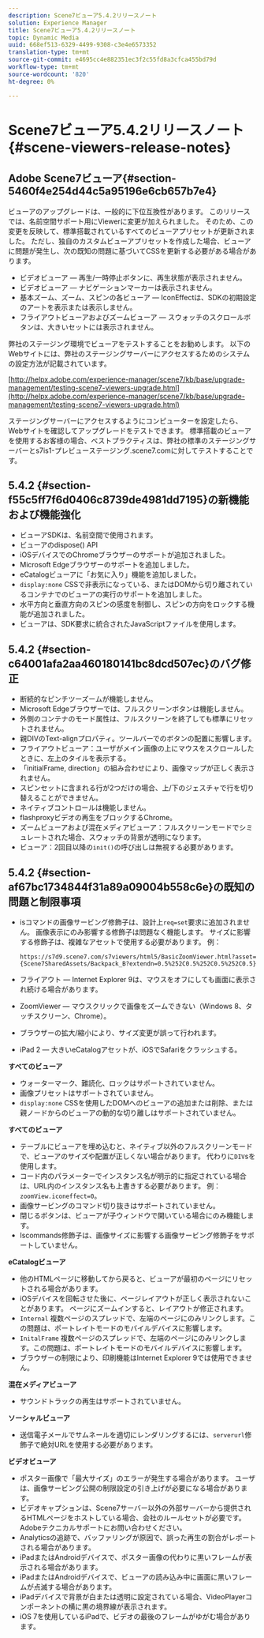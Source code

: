 ```yaml
---
description: Scene7ビューア5.4.2リリースノート
solution: Experience Manager
title: Scene7ビューア5.4.2リリースノート
topic: Dynamic Media
uuid: 668ef513-6329-4499-9308-c3e4e6573352
translation-type: tm+mt
source-git-commit: e4695cc4e882351ec3f2c55fd8a3cfca455bd79d
workflow-type: tm+mt
source-wordcount: '820'
ht-degree: 0%

---
```



# Scene7ビューア5.4.2リリースノート{#scene-viewers-release-notes}

## Adobe Scene7ビューア{#section-5460f4e254d44c5a95196e6cb657b7e4}

ビューアのアップグレードは、一般的に下位互換性があります。 このリリースでは、名前空間サポート用にViewerに変更が加えられました。 そのため、この変更を反映して、標準搭載されているすべてのビューアプリセットが更新されました。 ただし、独自のカスタムビューアプリセットを作成した場合、ビューアに問題が発生し、次の既知の問題に基づいてCSSを更新する必要がある場合があります。

* ビデオビューア — 再生/一時停止ボタンに、再生状態が表示されません。
* ビデオビューア — ナビゲーションマーカーは表示されません。
* 基本ズーム、ズーム、スピンの各ビューア — IconEffectは、SDKの初期設定のアートを表示または表示しません。
* フライアウトビューアおよびズームビューア — スウォッチのスクロールボタンは、大きいセットには表示されません。

弊社のステージング環境でビューアをテストすることをお勧めします。 以下のWebサイトには、弊社のステージングサーバーにアクセスするためのシステムの設定方法が記載されています。

[http://helpx.adobe.com/experience-manager/scene7/kb/base/upgrade-management/testing-scene7-viewers-upgrade.html](http://helpx.adobe.com/experience-manager/scene7/kb/base/upgrade-management/testing-scene7-viewers-upgrade.html)

ステージングサーバーにアクセスするようにコンピューターを設定したら、Webサイトを確認してアップグレードをテストできます。 標準搭載のビューアを使用するお客様の場合、ベストプラクティスは、弊社の標準のステージングサーバーとs7is1-プレビューステージング.scene7.comに対してテストすることです。

## 5.4.2 {#section-f55c5ff7f6d0406c8739de4981dd7195}の新機能および機能強化

* ビューアSDKは、名前空間で使用されます。
* ビューアのdispose() API
* iOSデバイスでのChromeブラウザーのサポートが追加されました。
* Microsoft Edgeブラウザーのサポートを追加しました。
* eCatalogビューアに「お気に入り」機能を追加しました。
* `display:none` CSSで非表示になっている、またはDOMから切り離されているコンテナでのビューアの実行のサポートを追加しました。
* 水平方向と垂直方向のスピンの感度を制御し、スピンの方向をロックする機能が追加されました。
* ビューアは、SDK要求に統合されたJavaScriptファイルを使用します。

## 5.4.2 {#section-c64001afa2aa460180141bc8dcd507ec}のバグ修正

* 断続的なピンチツーズームが機能しません。
* Microsoft Edgeブラウザーでは、フルスクリーンボタンは機能しません。
* 外側のコンテナのモード属性は、フルスクリーンを終了しても標準にリセットされません。
* 親DIVのText-alignプロパティ。ツールバーでのボタンの配置に影響します。
* フライアウトビューア：ユーザがメイン画像の上にマウスをスクロールしたときに、左上のタイルを表示する。
* 「initialFrame, direction」の組み合わせにより、画像マップが正しく表示されません。
* スピンセットに含まれる行が2つだけの場合、上/下のジェスチャで行を切り替えることができません。
* ネイティブコントロールは機能しません。
* flashproxyビデオの再生をブロックするChrome。
* ズームビューアおよび混在メディアビューア：フルスクリーンモードでシミュレートされた場合、スウォッチの背景が透明になります。
* ビューア：2回目以降の`init()`の呼び出しは無視する必要があります。

## 5.4.2 {#section-af67bc1734844f31a89a09004b558c6e}の既知の問題と制限事項

* isコマンドの画像サービング修飾子は、設計上`req=set`要求に追加されません。 画像表示にのみ影響する修飾子は問題なく機能します。 サイズに影響する修飾子は、複雑なアセットで使用する必要があります。 例：

   ```
   https://s7d9.scene7.com/s7viewers/html5/BasicZoomViewer.html?asset= {Scene7SharedAssets/Backpack_B?extendn=0.5%252C0.5%252C0.5%252C0.5}
   ```

* フライアウト — Internet Explorer 9は、マウスをオフにしても画面に表示され続ける場合があります。
* ZoomViewer — マウスクリックで画像をズームできない（Windows 8、タッチスクリーン、Chrome）。
* ブラウザーの拡大/縮小により、サイズ変更が誤って行われます。
* iPad 2 — 大きいeCatalogアセットが、iOSでSafariをクラッシュする。

**すべてのビューア**

* ウォーターマーク、難読化、ロックはサポートされていません。
* 画像プリセットはサポートされていません。
* `display:none` CSSを使用したDOMへのビューアの追加または削除、または親ノードからのビューアの動的な切り離しはサポートされていません。

**すべてのビューア**

* テーブルにビューアを埋め込むと、ネイティブ以外のフルスクリーンモードで、ビューアのサイズや配置が正しくない場合があります。 代わりに`DIV`sを使用します。
* コード内のパラメーターでインスタンス名が明示的に指定されている場合は、URL内のインスタンス名も上書きする必要があります。 例：`zoomView.iconeffect=0`。
* 画像サービングのコマンド切り抜きはサポートされていません。
* 閉じるボタンは、ビューアが子ウィンドウで開いている場合にのみ機能します。
* Iscommands修飾子は、画像サイズに影響する画像サービング修飾子をサポートしていません。

**eCatalogビューア**

* 他のHTMLページに移動してから戻ると、ビューアが最初のページにリセットされる場合があります。
* iOSデバイスを回転させた後に、ページレイアウトが正しく表示されないことがあります。 ページにズームインすると、レイアウトが修正されます。
* `Internal` 複数ページのスプレッドで、左端のページにのみリンクします。この問題は、ポートレイトモードのモバイルデバイスに影響します。
* `InitalFrame` 複数ページのスプレッドで、左端のページにのみリンクします。この問題は、ポートレイトモードのモバイルデバイスに影響します。
* ブラウザーの制限により、印刷機能はInternet Explorer 9では使用できません。

**混在メディアビューア**

* サウンドトラックの再生はサポートされていません。

**ソーシャルビューア**

* 送信電子メールでサムネールを適切にレンダリングするには、`serverurl`修飾子で絶対URLを使用する必要があります。

**ビデオビューア**

* ポスター画像で「最大サイズ」のエラーが発生する場合があります。 ユーザは、画像サービング公開の制限設定の引き上げが必要になる場合があります。
* ビデオキャプションは、Scene7サーバー以外の外部サーバーから提供されるHTMLページをホストしている場合、会社のルールセットが必要です。 Adobeテクニカルサポートにお問い合わせください。
* Analyticsの追跡で、バッファリングが原因で、誤った再生の割合がレポートされる場合があります。
* iPadまたはAndroidデバイスで、ポスター画像の代わりに黒いフレームが表示される場合があります。
* iPadまたはAndroidデバイスで、ビューアの読み込み中に画面に黒いフレームが点滅する場合があります。
* iPadデバイスで背景が白または透明に設定されている場合、VideoPlayerコンポーネントの横に黒の境界線が表示されます。
* iOS 7を使用しているiPadで、ビデオの最後のフレームがゆがむ場合があります。

